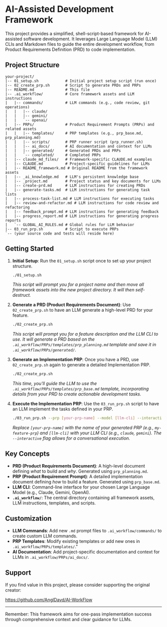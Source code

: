 # AI-Assisted Development Framework

This project provides a simplified, shell-script-based framework for AI-assisted software development.
It leverages Large Language Model (LLM) CLIs and Markdown files to guide the entire development workflow, from Product Requirements Definition (PRD) to code implementation.

## Project Structure

```
your-project/
|-- 01_setup.sh            # Initial project setup script (run once)
|-- 02_create_prp.sh       # Script to generate PRDs and PRPs
|-- README.md              # This file
|-- .ai_workflow/          # Core framework assets and LLM instructions
|   |-- commands/          # LLM commands (e.g., code review, git operations)
|   |   |-- claude/
|   |   |-- gemini/
|   |   `-- openai/
|   |-- PRPs/              # Product Requirement Prompts (PRPs) and related assets
|   |   |-- templates/     # PRP templates (e.g., prp_base.md, prp_planning.md)
|   |   |-- scripts/       # PRP runner script (prp_runner.sh)
|   |   |-- ai_docs/       # AI documentation and context for LLMs
|   |   |-- generated/     # Generated PRDs and PRPs
|   |   `-- completed/     # Completed PRPs
|   |-- claude_md_files/   # Framework-specific CLAUDE.md examples
|   |-- CLAUDE.md          # Project-specific guidelines for LLMs
|   |-- README_framework.md # Original README from the framework assets
|   |-- _ai_knowledge.md   # LLM's persistent knowledge base
|   |-- _project.md        # Project status and key documents for LLMs
|   |-- create-prd.md      # LLM instructions for creating PRDs
|   |-- generate-tasks.md  # LLM instructions for generating task lists
|   |-- process-task-list.md # LLM instructions for executing tasks
|   |-- review-and-refactor.md # LLM instructions for code review and refactoring
|   |-- feedback_prompt.md # LLM instructions for generating feedback
|   |-- progress_report.md # LLM instructions for generating progress reports
|   `-- GLOBAL_AI_RULES.md # Global rules for LLM behavior
|-- 03_run_prp.sh          # Script to execute PRPs
`-- (your source code and tests will reside here)
```

## Getting Started

1.  **Initial Setup**: Run the `01_setup.sh` script once to set up your project structure.

    ```bash
    ./01_setup.sh
    ```

    *This script will prompt you for a project name and then move all framework assets into the new project directory. It will then self-destruct.* 

2.  **Generate a PRD (Product Requirements Document)**: Use `02_create_prp.sh` to have an LLM generate a high-level PRD for your feature.

    ```bash
    ./02_create_prp.sh
    ```

    *This script will prompt you for a feature description and the LLM CLI to use. It will generate a PRD based on the `.ai_workflow/PRPs/templates/prp_planning.md` template and save it in `.ai_workflow/PRPs/generated/`.*

3.  **Generate an Implementation PRP**: Once you have a PRD, use `02_create_prp.sh` again to generate a detailed Implementation PRP.

    ```bash
    ./02_create_prp.sh
    ```

    *This time, you'll guide the LLM to use the `.ai_workflow/PRPs/templates/prp_base.md` template, incorporating details from your PRD to create actionable development tasks.*

4.  **Execute the Implementation PRP**: Use the `03_run_prp.sh` script to have an LLM implement the tasks defined in your PRP.

    ```bash
    ./03_run_prp.sh --prp [your-prp-name] --model [llm-cli] --interactive
    ```

    *Replace `[your-prp-name]` with the name of your generated PRP (e.g., `my-feature-prp`) and `[llm-cli]` with your LLM CLI (e.g., `claude`, `gemini`). The `--interactive` flag allows for a conversational execution.* 

## Key Concepts

-   **PRD (Product Requirements Document)**: A high-level document defining *what* to build and *why*. Generated using `prp_planning.md`.
-   **PRP (Product Requirement Prompt)**: A detailed implementation document defining *how* to build a feature. Generated using `prp_base.md`.
-   **LLM CLI**: Command-line interface for your chosen Large Language Model (e.g., Claude, Gemini, OpenAI).
-   **`.ai_workflow/`**: The central directory containing all framework assets, LLM instructions, templates, and scripts.

## Customization

-   **LLM Commands**: Add new `.md` prompt files to `.ai_workflow/commands/` to create custom LLM commands.
-   **PRP Templates**: Modify existing templates or add new ones in `.ai_workflow/PRPs/templates/`."
-   **AI Documentation**: Add project-specific documentation and context for LLMs in `.ai_workflow/PRPs/ai_docs/`.

## Support

If you find value in this project, please consider supporting the original creator:

https://github.com/AnglDavd/AI-WorkFlow

---

Remember: This framework aims for one-pass implementation success through comprehensive context and clear guidance for LLMs.
